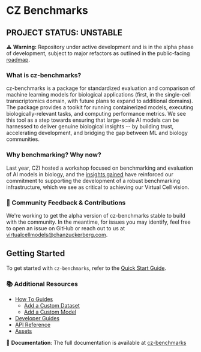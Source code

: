 # CZ Benchmarks

## PROJECT STATUS: UNSTABLE

⚠️ **Warning:** Repository under active development and is in the alpha phase of development, subject to major refactors as outlined in the public-facing [roadmap](https://chanzuckerberg.github.io/cz-benchmarks/roadmap.html).

### What is cz-benchmarks?
cz-benchmarks is a package for standardized evaluation and comparison of machine learning models for biological applications (first, in the single-cell transcriptomics domain, with future plans to expand to additional domains). The package provides a toolkit for running containerized models, executing biologically-relevant tasks, and computing performance metrics. We see this tool as a step towards ensuring that large-scale AI models can be harnessed to deliver genuine biological insights -- by building trust, accelerating development, and bridging the gap between ML and biology communities.

### Why benchmarking? Why now?
Last year, CZI hosted a workshop focused on benchmarking and evaluation of AI models in biology, and the [insights gained](https://virtualcellmodels.cziscience.com/micro-pub/benchmarking-workshop) have reinforced our commitment to supporting the development of a robust benchmarking infrastructure, which we see as critical to achieving our Virtual Cell vision.

### 💬 Community Feedback & Contributions
We're working to get the alpha version of cz-benchmarks stable to build with the community. In the meantime, for issues you may identify, feel free to open an issue on GitHub or reach out to us at [virtualcellmodels@chanzuckerberg.com](mailto:virtualcellmodels@chanzuckerberg.com).

## Getting Started

To get started with `cz-benchmarks`, refer to the [Quick Start Guide](https://chanzuckerberg.github.io/cz-benchmarks/quick_start.html).


### 📚 Additional Resources

- [How To Guides](https://chanzuckerberg.github.io/cz-benchmarks/how_to_guides/index.html)
    - [Add a Custom Dataset](https://chanzuckerberg.github.io/cz-benchmarks/how_to_guides/add_custom_dataset.html)
    - [Add a Custom Model](https://chanzuckerberg.github.io/cz-benchmarks/how_to_guides/add_custom_model.html)
- [Developer Guides](https://chanzuckerberg.github.io/cz-benchmarks/developer_guides/index.html)
- [API Reference](https://chanzuckerberg.github.io/cz-benchmarks/api_reference.html)
- [Assets](https://chanzuckerberg.github.io/cz-benchmarks/assets.html)

📖 **Documentation**: The full documentation is available at [cz-benchmarks](https://chanzuckerberg.github.io/cz-benchmarks/)